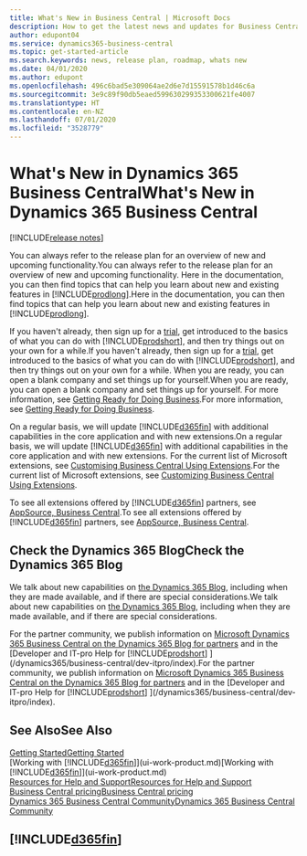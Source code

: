 ```yaml
---
title: What's New in Business Central | Microsoft Docs
description: How to get the latest news and updates for Business Central.
author: edupont04
ms.service: dynamics365-business-central
ms.topic: get-started-article
ms.search.keywords: news, release plan, roadmap, whats new
ms.date: 04/01/2020
ms.author: edupont
ms.openlocfilehash: 496c6bad5e309064ae2d6e7d15591578b1d46c6a
ms.sourcegitcommit: 3e9c89f90db5eaed599630299353300621fe4007
ms.translationtype: HT
ms.contentlocale: en-NZ
ms.lasthandoff: 07/01/2020
ms.locfileid: "3528779"
---
```

# <a name="whats-new-in-dynamics-365-business-central"></a><span data-ttu-id="7a6a3-103">What's New in Dynamics 365 Business Central</span><span class="sxs-lookup"><span data-stu-id="7a6a3-103">What's New in Dynamics 365 Business Central</span></span>

[!INCLUDE[release notes](includes/release-notes.md)]

<span data-ttu-id="7a6a3-104">You can always refer to the release plan for an overview of new and upcoming functionality.</span><span class="sxs-lookup"><span data-stu-id="7a6a3-104">You can always refer to the release plan for an overview of new and upcoming functionality.</span></span> <span data-ttu-id="7a6a3-105">Here in the documentation, you can then find topics that can help you learn about new and existing features in [!INCLUDE[prodlong](includes/prodlong.md)].</span><span class="sxs-lookup"><span data-stu-id="7a6a3-105">Here in the documentation, you can then find topics that can help you learn about new and existing features in [!INCLUDE[prodlong](includes/prodlong.md)].</span></span>  

<span data-ttu-id="7a6a3-106">If you haven't already, then sign up for a [trial](https://go.microsoft.com/fwlink/?linkid=847861), get introduced to the basics of what you can do with [!INCLUDE[prodshort](includes/prodshort.md)], and then try things out on your own for a while.</span><span class="sxs-lookup"><span data-stu-id="7a6a3-106">If you haven't already, then sign up for a [trial](https://go.microsoft.com/fwlink/?linkid=847861), get introduced to the basics of what you can do with [!INCLUDE[prodshort](includes/prodshort.md)], and then try things out on your own for a while.</span></span> <span data-ttu-id="7a6a3-107">When you are ready, you can open a blank company and set things up for yourself.</span><span class="sxs-lookup"><span data-stu-id="7a6a3-107">When you are ready, you can open a blank company and set things up for yourself.</span></span> <span data-ttu-id="7a6a3-108">For more information, see [Getting Ready for Doing Business](ui-get-ready-business.md).</span><span class="sxs-lookup"><span data-stu-id="7a6a3-108">For more information, see [Getting Ready for Doing Business](ui-get-ready-business.md).</span></span>  

<span data-ttu-id="7a6a3-109">On a regular basis, we will update [!INCLUDE[d365fin](includes/d365fin_md.md)] with additional capabilities in the core application and with new extensions.</span><span class="sxs-lookup"><span data-stu-id="7a6a3-109">On a regular basis, we will update [!INCLUDE[d365fin](includes/d365fin_md.md)] with additional capabilities in the core application and with new extensions.</span></span> <span data-ttu-id="7a6a3-110">For the current list of Microsoft extensions, see [Customising Business Central Using Extensions](ui-extensions.md).</span><span class="sxs-lookup"><span data-stu-id="7a6a3-110">For the current list of Microsoft extensions, see [Customizing Business Central Using Extensions](ui-extensions.md).</span></span>

<span data-ttu-id="7a6a3-111">To see all extensions offered by [!INCLUDE[d365fin](includes/d365fin_md.md)] partners, see [AppSource, Business Central](https://go.microsoft.com/fwlink/?linkid=2081646).</span><span class="sxs-lookup"><span data-stu-id="7a6a3-111">To see all extensions offered by [!INCLUDE[d365fin](includes/d365fin_md.md)] partners, see [AppSource, Business Central](https://go.microsoft.com/fwlink/?linkid=2081646).</span></span>  

## <a name="check-the-dynamics-365-blog"></a><span data-ttu-id="7a6a3-112">Check the Dynamics 365 Blog</span><span class="sxs-lookup"><span data-stu-id="7a6a3-112">Check the Dynamics 365 Blog</span></span>

<span data-ttu-id="7a6a3-113">We talk about new capabilities on [the Dynamics 365 Blog](https://cloudblogs.microsoft.com/dynamics365/), including when they are made available, and if there are special considerations.</span><span class="sxs-lookup"><span data-stu-id="7a6a3-113">We talk about new capabilities on [the Dynamics 365 Blog](https://cloudblogs.microsoft.com/dynamics365/), including when they are made available, and if there are special considerations.</span></span>  

<span data-ttu-id="7a6a3-114">For the partner community, we publish information on [Microsoft Dynamics 365 Business Central on the Dynamics 365 Blog for partners](https://cloudblogs.microsoft.com/dynamics365/it/product/business-central/) and in the [Developer and IT-pro Help for [!INCLUDE[prodshort](includes/prodshort.md)] ](/dynamics365/business-central/dev-itpro/index).</span><span class="sxs-lookup"><span data-stu-id="7a6a3-114">For the partner community, we publish information on [Microsoft Dynamics 365 Business Central on the Dynamics 365 Blog for partners](https://cloudblogs.microsoft.com/dynamics365/it/product/business-central/) and in the [Developer and IT-pro Help for [!INCLUDE[prodshort](includes/prodshort.md)] ](/dynamics365/business-central/dev-itpro/index).</span></span>  

## <a name="see-also"></a><span data-ttu-id="7a6a3-115">See Also</span><span class="sxs-lookup"><span data-stu-id="7a6a3-115">See Also</span></span>

[<span data-ttu-id="7a6a3-116">Getting Started</span><span class="sxs-lookup"><span data-stu-id="7a6a3-116">Getting Started</span></span>](product-get-started.md)  
<span data-ttu-id="7a6a3-117">[Working with [!INCLUDE[d365fin](includes/d365fin_md.md)]](ui-work-product.md)</span><span class="sxs-lookup"><span data-stu-id="7a6a3-117">[Working with [!INCLUDE[d365fin](includes/d365fin_md.md)]](ui-work-product.md)</span></span>  
[<span data-ttu-id="7a6a3-118">Resources for Help and Support</span><span class="sxs-lookup"><span data-stu-id="7a6a3-118">Resources for Help and Support</span></span>](product-help-and-support.md)  
[<span data-ttu-id="7a6a3-119">Business Central pricing</span><span class="sxs-lookup"><span data-stu-id="7a6a3-119">Business Central pricing</span></span>](https://dynamics.microsoft.com/business-central/overview/#pricing)  
[<span data-ttu-id="7a6a3-120">Dynamics 365 Business Central Community</span><span class="sxs-lookup"><span data-stu-id="7a6a3-120">Dynamics 365 Business Central Community</span></span>](https://community.dynamics.com/business/)

## [!INCLUDE[d365fin](includes/free_trial_md.md)]
